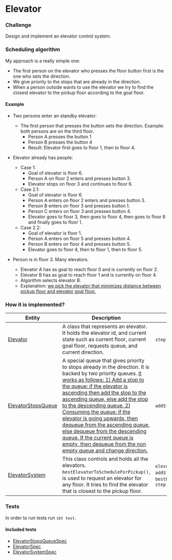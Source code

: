 # Elevator


### Challenge

Design and implement an elevator control system.

### Scheduling algorithm

My approach is a really simple one:
- The first person on the elevator who presses the floor button first is the one who sets the direction.
- We give priority to the stops that are already in the direction.
- When a person outside wants to use the elevator we try to find the closest elevator to the pickup floor according to the goal floor.

#### Example

- Two persons enter an standby elevator:
  - The first person that presses the button sets the direction. Example: both persons are on the third floor.
    - Person A presses the button 1
    - Person B presses the button 4
    - Result: Elevator first goes to floor 1, then to floor 4.

- Elevator already has people:
  - Case 1:
    - Goal of elevator is floor 6.
    - Person A on floor 2 enters and presses button 3.
    - Elevator stops on floor 3 and continues to floor 6.
  - Case 2.1:
    - Goal of elevator is floor 6. 
    - Person A enters on floor 2 enters and presses button 3.
    - Person B enters on floor 3 and presses button 1.
    - Person C enters on floor 3 and presses button 4.
    - Elevator goes to floor 3, then goes to floor 4, then goes to floor 6 and finally goes to floor 1.
  - Case 2.2:
    - Goal of elevator is floor 1.
    - Person A enters on floor 5 and presses button 4.
    - Person B enters on floor 4 and presses button 5.
    - Elevator goes to floor 4, then to floor 1, then to floor 5.
    
- Person is in floor 3. Many elevators.
  - Elevator A has as goal to reach floor 0 and is currently on floor 2. 
  - Elevator B has as goal to reach floor 1 and is currently on floor 4.
  - Algorithm selects elevator B.
  - Explanation: [we pick the elevator that minimizes distance between pickup floor and elevator goal floor.](https://github.com/ramomar/elevator/blob/master/src/main/scala/ElevatorSystem.scala#L73)
    

### How it is implemented?

| Entity             | Description | API  |
|--------------------|-------------| ---- |
| [Elevator](https://github.com/ramomar/elevator/blob/master/src/main/scala/Elevator.scala)           | A class that represents an elevator. It holds the elevator id, and current state such as current floor, current goal floor, requests queue, and current direction. | `step()`, `addStop()`, `state()` |
| [ElevatorStopsQueue](https://github.com/ramomar/elevator/blob/master/src/main/scala/ElevatorStopsQueue.scala) | A special queue that gives priority to stops already in the direction. It is backed by two priority queues. [It works as follows:  1) Add a stop to the queue: if the elevator is ascending then add the stop to the ascending queue, else add the stop to the descending queue. 2) Consuming the queue: if the elevator is going upwards, then dequeue from the ascending queue, else dequeue from the descending queue. If the current queue is empty, then dequeue from the non empty queue and change direction.](https://github.com/ramomar/elevator/blob/master/src/main/scala/ElevatorStopsQueue.scala) | `addStop()`, `nextStop()`, `isEmpty()` |
| [ElevatorSystem](https://github.com/ramomar/elevator/blob/master/src/main/scala/ElevatorSystem.scala)     | This class controls and holds all the elevators. `bestElevatorToScheduleForPickup()`, is used to request an elevator for any floor. It tries to find the elevator that is closest to the pickup floor.  | `elevatorState()`, `elevatorsState()`, `addStopToElevator()`, `bestElevatorToScheduleForPickup()`, `step()` |

### Tests
In order to run tests run `sbt test`.

#### Included tests
- [ElevatorStopsQueueSpec](https://github.com/ramomar/elevator/blob/master/src/test/scala/ElevatorStopsQueueSpec.scala)
- [ElevatorSpec](https://github.com/ramomar/elevator/blob/master/src/test/scala/ElevatorSpec.scala)
- [ElevatorSystemSpec](https://github.com/ramomar/elevator/blob/master/src/test/scala/ElevatorSystemSpec.scala)
